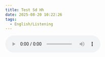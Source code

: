 ```yaml
---
title: Test Sd Hh
date: 2025-08-20 10:22:26
tags: 
  - English/Listening
---
```

<audio controls src="https://cx-onedrive.pages.dev/api/raw?path=/Polyglot/ESLPod/029-test-sd-hh.mp3"></audio>
